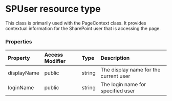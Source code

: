 # SPUser resource type

This class is primarily used with the PageContext class. It provides contextual information 
for the SharePoint user that is accessing the page. 



### Properties

| Property	   | Access Modifier | Type	| Description|
|:-------------|:----|:-------|:-----------|
|displayName      | public | string | The display name for the current user |
|loginName      | public | string | The login name for specified user |


